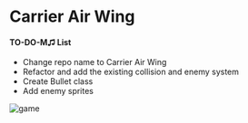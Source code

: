 Carrier Air Wing
=========

<h4>TO-DO-M♫ List</h4>
<ul>
  <li>Change repo name to Carrier Air Wing</li>
  <li>Refactor and add the existing collision and enemy system</li>
  <li>Create Bullet class</li>
  <li>Add enemy sprites</li>
</ul>

<img src="http://upload.wikimedia.org/wikipedia/en/0/0f/Carrier_Airwing_game_flyer.png" alt="game" />
